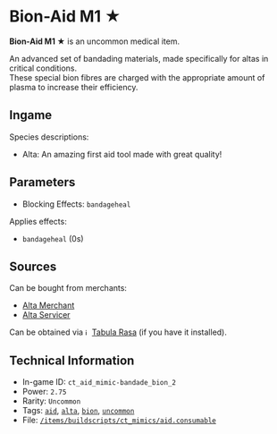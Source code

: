 # Bion-Aid M1 ★

 **Bion-Aid M1 ★** is an uncommon medical item.

An advanced set of bandading materials, made specifically for altas in critical conditions.  
These special bion fibres are charged with the appropriate amount of plasma to increase their efficiency.

## Ingame

Species descriptions:

- Alta: An amazing first aid tool made with great quality!

## Parameters

- Blocking Effects:  `bandageheal`

Applies effects:

- `bandageheal` (0s)

## Sources

Can be bought from merchants:

- [Alta Merchant](https://ceterai.github.io/MyEnternia/Wiki/AltaMerchant)
- [Alta Servicer](https://ceterai.github.io/MyEnternia/Wiki/AltaServicer)

Can be obtained via <img src="https://steamuserimages-a.akamaihd.net/ugc/263843960696222713/3EC9A7C005541F7D577EBCB8C5736B4EFC9973D6/" alt="icon" width="8" height="12"/> [Tabula Rasa](https://community.playstarbound.com/resources/the-tabula-rasa.3222/) (if you have it installed).

## Technical Information

- In-game ID: `ct_aid_mimic-bandade_bion_2`
- Power: `2.75`
- Rarity: `Uncommon`
- Tags: [`aid`](https://ceterai.github.io/MyEnternia/Wiki/Tags/Aid), [`alta`](https://ceterai.github.io/MyEnternia/Wiki/Tags/Alta), [`bion`](https://ceterai.github.io/MyEnternia/Wiki/Tags/Bion), [`uncommon`](https://ceterai.github.io/MyEnternia/Wiki/Tags/Uncommon)
- File: [`/items/buildscripts/ct_mimics/aid.consumable`](https://github.com/Ceterai/Enternia/blob/main/items/buildscripts/ct_mimics/aid.consumable)
